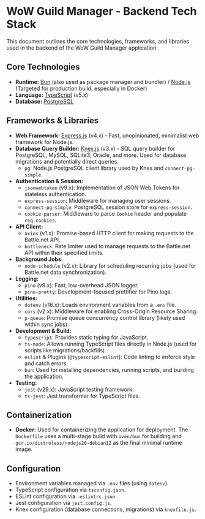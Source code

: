 # WoW Guild Manager - Backend Tech Stack

This document outlines the core technologies, frameworks, and libraries used in
the backend of the WoW Guild Manager application.

## Core Technologies

- **Runtime:** [Bun](https://bun.sh/) (also used as package manager and bundler)
  / [Node.js](https://nodejs.org/) (Targeted for production build, especially in
  Docker)
- **Language:** [TypeScript](https://www.typescriptlang.org/) (v5.x)
- **Database:** [PostgreSQL](https://www.postgresql.org/)

## Frameworks & Libraries

- **Web Framework:** [Express.js](https://expressjs.com/) (v4.x) - Fast,
  unopinionated, minimalist web framework for Node.js.
- **Database Query Builder:** [Knex.js](https://knexjs.org/) (v3.x) - SQL query
  builder for PostgreSQL, MySQL, SQLite3, Oracle, and more. Used for database
  migrations and potentially direct queries.
  - `pg`: Node.js PostgreSQL client library used by Knex and
    `connect-pg-simple`.
- **Authentication & Session:**
  - `jsonwebtoken` (v9.x): Implementation of JSON Web Tokens for stateless
    authentication.
  - `express-session`: Middleware for managing user sessions.
  - `connect-pg-simple`: PostgreSQL session store for `express-session`.
  - `cookie-parser`: Middleware to parse `Cookie` header and populate
    `req.cookies`.
- **API Client:**
  - `axios` (v1.x): Promise-based HTTP client for making requests to the
    Battle.net API.
  - `bottleneck`: Rate limiter used to manage requests to the Battle.net API
    within their specified limits.
- **Background Jobs:**
  - `node-schedule` (v2.x): Library for scheduling recurring jobs (used for
    Battle.net data synchronization).
- **Logging:**
  - `pino` (v9.x): Fast, low-overhead JSON logger.
  - `pino-pretty`: Development-focused prettifier for Pino logs.
- **Utilities:**
  - `dotenv` (v16.x): Loads environment variables from a `.env` file.
  - `cors` (v2.x): Middleware for enabling Cross-Origin Resource Sharing.
  - `p-queue`: Promise queue concurrency control library (likely used within
    sync jobs).
- **Development & Build:**
  - `typescript`: Provides static typing for JavaScript.
  - `ts-node`: Allows running TypeScript files directly in Node.js (used for
    scripts like migrations/backfills).
  - `eslint` & Plugins (`@typescript-eslint`): Code linting to enforce style and
    catch errors.
  - `bun`: Used for installing dependencies, running scripts, and building the
    application.
- **Testing:**
  - `jest` (v29.x): JavaScript testing framework.
  - `ts-jest`: Jest transformer for TypeScript files.

## Containerization

- **Docker:** Used for containerizing the application for deployment. The
  `Dockerfile` uses a multi-stage build with `oven/bun` for building and
  `gcr.io/distroless/nodejs20-debian12` as the final minimal runtime image.

## Configuration

- Environment variables managed via `.env` files (using `dotenv`).
- TypeScript configuration via `tsconfig.json`.
- ESLint configuration via `.eslintrc.json`.
- Jest configuration via `jest.config.js`.
- Knex configuration (database connections, migrations) via `knexfile.js`.
